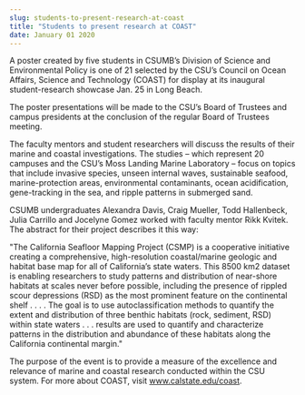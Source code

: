 ```yaml
---
slug: students-to-present-research-at-coast
title: "Students to present research at COAST"
date: January 01 2020
---
```


 
<p>
  A poster created by five students in CSUMB’s Division of Science and
  Environmental Policy is one of 21 selected by the CSU’s Council on Ocean
  Affairs, Science and Technology (COAST) for display at its inaugural
  student-research showcase Jan. 25 in Long Beach.
</p>
<p>
  The poster presentations will be made to the CSU’s Board of Trustees and
  campus presidents at the conclusion of the regular Board of Trustees meeting.
</p>
<p>
  The faculty mentors and student researchers will discuss the results of their
  marine and coastal investigations. The studies – which represent 20 campuses
  and the CSU’s Moss Landing Marine Laboratory – focus on topics that include
  invasive species, unseen internal waves, sustainable seafood,
  marine-protection areas, environmental contaminants, ocean acidification,
  gene-tracking in the sea, and ripple patterns in submerged sand.
</p>
<p>
  CSUMB undergraduates Alexandra Davis, Craig Mueller, Todd Hallenbeck, Julia
  Carrillo and Jocelyne Gomez worked with faculty mentor Rikk Kvitek. The
  abstract for their project describes it this way:
</p>
<p>
  "The California Seafloor Mapping Project (CSMP) is a cooperative initiative
  creating a comprehensive, high-resolution coastal/marine geologic and habitat
  base map for all of California’s state waters. This 8500 km2 dataset is
  enabling researchers to study patterns and distribution of near-shore habitats
  at scales never before possible, including the presence of rippled scour
  depressions (RSD) as the most prominent feature on the continental shelf . . .
  . The goal is to use autoclassification methods to quantify the extent and
  distribution of three benthic habitats (rock, sediment, RSD) within state
  waters . . . results are used to quantify and characterize patterns in the
  distribution and abundance of these habitats along the California continental
  margin."
</p>
<p>
  The purpose of the event is to provide a measure of the excellence and
  relevance of marine and coastal research conducted within the CSU system. For
  more about COAST, visit
  <a href="https://www.calstate.edu/coast" title="www.calstate.edu/coast"
    >www.calstate.edu/coast</a
  >.
</p>
<p></p>
 
